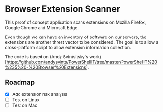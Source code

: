 # Browser Extension Scanner

This proof of concept application scans extensions on Mozilla Firefox, Google Chrome and Microsoft Edge.

Even though we can have an inventory of software on our servers, the extensions are another threat vector to be considered. The goal is to allow a cross-platform script to allow extension information collection.

The code is based on (Andy Svintsitsky's work)[https://github.com/andysvints/PowerShellIT/tree/master/PowerShellIT%20%235%20-%20Browser%20Extensions].

## Roadmap

  - [x] Add extension risk analysis
  - [ ] Test on Linux
  - [ ] Test on Mac
